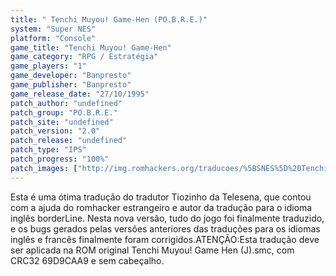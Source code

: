 ```yaml
---
title: " Tenchi Muyou! Game-Hen (PO.B.R.E.)"
system: "Super NES"
platform: "Console"
game_title: "Tenchi Muyou! Game-Hen"
game_category: "RPG / Estratégia"
game_players: "1"
game_developer: "Banpresto"
game_publisher: "Banpresto"
game_release_date: "27/10/1995"
patch_author: "undefined"
patch_group: "PO.B.R.E."
patch_site: "undefined"
patch_version: "2.0"
patch_release: "undefined"
patch_type: "IPS"
patch_progress: "100%"
patch_images: ["http://img.romhackers.org/traducoes/%5BSNES%5D%20Tenchi%20Muyou!%20Game%20Hen%20-%20POBRE%20-%201.png","http://img.romhackers.org/traducoes/%5BSNES%5D%20Tenchi%20Muyou!%20Game%20Hen%20-%20POBRE%20-%202.png","http://img.romhackers.org/traducoes/%5BSNES%5D%20Tenchi%20Muyou!%20Game%20Hen%20-%20POBRE%20-%203.png"]
---
```

Esta é uma ótima tradução do tradutor Tiozinho da Telesena, que contou com a ajuda do romhacker estrangeiro e autor da tradução para o idioma inglês borderLine. Nesta nova versão, tudo do jogo foi finalmente traduzido, e os bugs gerados pelas versões anteriores das traduções para os idiomas inglês e francês finalmente foram corrigidos.ATENÇÃO:Esta tradução deve ser aplicada na ROM original Tenchi Muyou! Game Hen (J).smc, com CRC32 69D9CAA9 e sem cabeçalho.